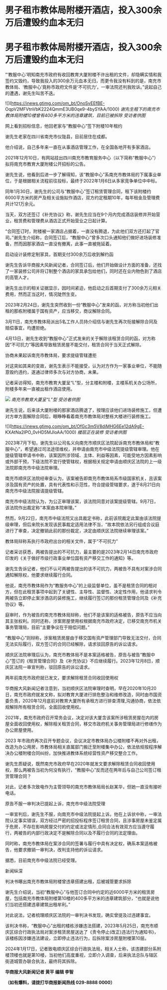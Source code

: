 # 男子租市教体局附楼开酒店，投入300余万后遭毁约血本无归

# 男子租市教体局附楼开酒店，投入300余万后遭毁约血本无归

“‘教服中心’明知南充市政府有收回教育大厦附楼不许出租的文件，却隐瞒实情和我签约又毁约，导致我投入的300余万元血本无归，而更令我没有料到的是，南充市教体局、‘教服中心’竟称市政府文件是‘不可抗力’，一审法院还判我败诉。”说起自己的遭遇，谢先生叫苦不迭。

![](https://inews.gtimg.com/om_bt/OnoSvEEfBE-
OqpV2MFVtnVbK2224QmmE3UB0qe9-4bySYAA/1000)
_谢先生租下的南充市教体局附楼10楼曾有400多平方米的违章建筑，目前已被拆除 受访者供图_

网上看到招标信息，他回老家与“教服中心”签下附楼10年租约

谢先生老家在四川省南充市仪陇县，目前居住在成都。

他介绍说，自己多年来一直在从事酒店管理工作，在全国各地开有多家酒店。

2021年12月10日，有网站挂出四川南充市教育服务中心（以下简称“教服中心”）拟将南充市教育大厦附楼公开招标的公告。

谢先生说，他看到后进一步了解得知，该“教服中心”系南充市教体局的下属事业单位，于是根据相关流程前往投标，最终于2022年1月6日从多家竞争单位中中标。

同年1月30日，谢先生的公司与“教服中心”签订租赁管理合同，租下该附楼约6000平方米的房产及相关设施拟作酒店，双方约定租期10年，每年租金及管理费共计121万余元。

当天，双方还签订《补充协议》称，谢先生应当在9个月内完成酒店装修并开始营业，租赁费和管理费从酒店正式开始营业之日起计算。

“合同签订时，附楼被一家酒店占据着，一直没有腾退，为此他们双方还打起了官司。”谢先生介绍称，合同签订后，“教服中心”曾多次口头通知他们做好进场装修准备，然而因那家酒店一直没有撤离，此事一直被拖延着。

启动设计装修定制家具，首期支付300余万后收到解约函

谢先生告诉华商报大风新闻记者，合同签订后，他们开始做设计方面的准备，还找了一家装修公司并将订制整个酒店的家具承包给他们，同时还在业内物色到了酒店的高管人才。

谢先生出示的相关证据显示，因时间紧迫，他启动之后首期支付了300余万元相关费用，然而正当这时，情况陡然生变。

2023年2月24日，谢先生突然收到一份“教服中心”发来的函，对方称当初他们出租的那栋附楼属于国有资产，应当移交，商议解除合同。

3月11日，南充市教体局派出5名工作人员持介绍信与谢先生再次衔接解除合同及赔偿事宜，均遭拒绝。

4月13日，谢先生收到“教服中心”正式发来的关于解除该租赁合同的函，对方称因“不可抗力”等因素导致租赁房屋不能交付，租赁合同于当天正式解除。

协商未果起诉南充市教体局，要求提级管辖遭拒

对这突如其来的变故，谢先生表示不能接受，认为对方作为一家事业单位，不能随意毁约违约，遂通过律师多次与对方协商，未果。

记者采访得知，南充市教育大厦呈“L”型，分主楼和附楼，主楼系机关办公场所，附楼多年来一直被出租作酒店使用。

![](https://inews.gtimg.com/om_bt/OyY5gngws5JdVM9seFjinbHMnAng7Ys5z9GS-t8J_AsXEAA/1000)
_南充市教育大厦呈“L”型 受访者供图_

谢先生说，后来该大厦附楼的那家酒店腾退了，按理应该他们进场装修施工，但遭对方单方面解除合同后，眼睁睁看着南充市教体局对整栋大楼进行装修施工。

![](https://inews.gtimg.com/om_bt/OfGc3m5V8diMHG6Ee12dA9gE-
KXAtNa2IPO_0vHD5MJIoAA/1000) _楼层正在装修 受访者供图_

2023年7月下旬，谢先生以公司名义向南充市顺庆区法院起诉南充市教体局和“教服中心”，希望通过司法途径维权，并申请由南充市中级法院提级管辖审理。他在提级管辖申请书中称，该案因所涉领域、主体、利益等因素，可能受地方因素影响或外部干预，下级法院不宜行使管辖权，根据相关规定申请由顺庆区法院的上一级法院即南充市中级法院审理。

南充市顺庆区法院经审查认为，该案被告即南充市教体局系市级国家机关，且该案涉及国有资产的处置，具有代表性和示范性，符合提级管辖要求，遂于8月21日向南充市中级法院报请提级管辖。

南充市中级法院认为，为公正审理该案，该法院同意对该案提级管辖。9月7日，该法院作出裁定称“本案由本院审理。”

然而，9月22日，南充市中级法院又出具裁定书称，此前该院裁定此案由该法院提级审理，但后来院长发现该民事裁定适用法律不当，“故本院依法另行组成合议庭进行了审查，决定撤销此前的那份裁定，决定由顺庆区法院继续审理该案。”

教体局辩称系执行市政府出台的相关文件，属于“不可抗力”

记者采访获悉，两被告提出的不可抗力，最主要的是2023年2月14日南充市政府印发的《关于做好市级行政事业单位国有资产移交工作的通知》等。

谢先生告诉记者，他们不认可两被告提出的该不可抗力，两被告不具有对案涉合同通知解除权，他要求继续履行合同。

他说，南充市教体局作为“教服务中心”的上级监督单位，虽不是租赁合同的相对方，但在此租赁事项中起到了关键性、主导性、监督性、决定性作用，他请求判令两被告立即停止案涉酒店的装修施工，继续履行签订的那份租赁管理合同及《补充协议》等。

庭审时，作为被告的南充市教体局辩称，他们不是该案的适格被告，原告不应当向其主张权利。同时还称，涉案房屋使用权根据南充市政府决定，已移交南充市机关事务管理局，目前“主要争议在于赔偿问题。”

“教服中心”则辩称，涉案租赁房屋由于移交国有资产管理部门导致无法交付，合同无法实际履行，双方签订的合同已经解除，请求驳回原告的诉讼请求。

顺庆区法院审理后认为，南充市教体局不是本案适格被告，原告与被告“教服中心”签订的《租赁管理合同》及《补充协议》不应继续履行。2023年12月8日，顺庆区法院一审宣判称，驳回原告的诉讼请求。

两年前南充市政府就已发文，要求解除租赁合同收回使用权

华商报大风新闻记者注意到，当初顺庆区法院审理时查明，早在2020年10月20日，南充市政府就发文称，拟对教育大厦进行排危整治和维修改造，同时由市国资委负责，2020年12月底前对教育大厦所有承租方进行排查清理,沟通协商，依法依规解除所有租赁合同，全面回收使用权。

2021年，南充市政府召开常务会议，决定对该大厦含该案所涉租赁房屋在内的房屋全面收回使用权，解除相关租赁合同，移交市政府机关事务管理局进行修缮作为办公房屋使用。

2023
年市政府再次召开专题会议，会议决定市教体局办公楼附楼不再对外出租，改造为办公用房，市教体局相关直属部门搬迁至附楼集中办公，依法依规按程序解决办公楼附楼合同纠纷，加快推进教体系统经营性资产移交整合工作。

谢先生质疑说，既然南充市政府早在2020年就发文要求解除租赁合同收回使用权，那么两被告当初为何没有执行，“教服中心”反而还在两年后与自己公司签订租赁管理合同？

对此，记者多次致电作为主管领导的南充市教体局局长赵某华，但她一直没有接听电话。

原告不服一审判决已提起上诉，南充市中级法院受理

一审宣判后，谢先生不服，向南充市中级法院提起上诉。他在上诉状中称，一审法院认定事实错误，双方经过严密的招投标程序签订租赁合同，且涉事房屋未鉴定属于危房，不存在影响房屋交付的约定或法定情形,合同合法有效双方应当遵守履行，两被告的内部行政决定不是解除合同以及不履行合同的法定理由。

同时称，南充市教体局在案涉合同的签署与履行中具有决定权，确系本案适格被告，他要求撤销一审判决，改判支持他的诉讼请求。

据悉，目前南充市中级法院已经受理。

新闻纵深

判决书曝出南充市教体局附楼曾违章搭建出租，后被城管要求拆除

谢先生介绍说，当初“教服中心”与他签订合同中约定的近6000平方米的租赁房屋，包括南充市教体局附楼第10楼的400多平方米的违章建筑部分，“也就是说他们当初还搭建违章建筑出租牟利。”

对此说法，记者梳理顺庆区法院的一审判决书发现，确实曾提及过违建事宜。

该判决书称，“教服中心”出租的楼栋涉嫌违法搭建，2023年5月25日，南充市顺庆区综合行政执法局对案涉租赁房屋送达了《责令停止(改正)违法行为通知书》，该楼栋因涉嫌违法建设，立即停止违法行为，后拆除案涉房屋附楼第10层。

2024年1月17日，记者致电顺庆区综合行政执法局，相关人士称，该违建部分系附楼顶楼也就是第10楼，当初他们高度重视，立即介入调查，后来执法总队与辖区街道城管办联合执法，最终将其拆除。

**华商报大风新闻记者 黄平 编辑 李智**

**（如有爆料，请拨打华商报新闻热线 029-8888 0000）**

